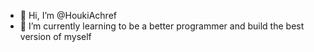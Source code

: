 - 👋 Hi, I’m @HoukiAchref
- 🌱 I’m currently learning to be a better programmer and build the best version of myself



